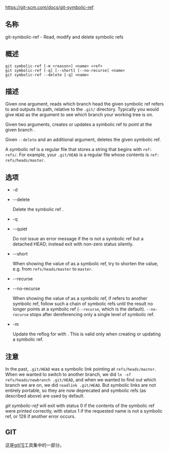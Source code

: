 https://git-scm.com/docs/git-symbolic-ref

## 名称

git-symbolic-ref - Read, modify and delete symbolic refs

## 概述

```
git symbolic-ref [-m <reason>] <name> <ref>
git symbolic-ref [-q] [--short] [--no-recurse] <name>
git symbolic-ref --delete [-q] <name>
```

## 描述

Given one argument, reads which branch head the given symbolic ref refers to and outputs its path, relative to the `.git/` directory. Typically you would give `HEAD` as the <name> argument to see which branch your working tree is on.

Given two arguments, creates or updates a symbolic ref <name> to point at the given branch <ref>.

Given `--delete` and an additional argument, deletes the given symbolic ref.

A symbolic ref is a regular file that stores a string that begins with `ref: refs/`. For example, your `.git/HEAD` is a regular file whose contents is `ref: refs/heads/master`.

## 选项

- -d

- --delete

  Delete the symbolic ref <name>.

- -q

- --quiet

  Do not issue an error message if the <name> is not a symbolic ref but a detached HEAD; instead exit with non-zero status silently.

- --short

  When showing the value of <name> as a symbolic ref, try to shorten the value, e.g. from `refs/heads/master` to `master`.

- --recurse

- --no-recurse

  When showing the value of <name> as a symbolic ref, if <name> refers to another symbolic ref, follow such a chain of symbolic refs until the result no longer points at a symbolic ref (`--recurse`, which is the default). `--no-recurse` stops after dereferencing only a single level of symbolic ref.

- -m

  Update the reflog for <name> with <reason>. This is valid only when creating or updating a symbolic ref.

## 注意

In the past, `.git/HEAD` was a symbolic link pointing at `refs/heads/master`. When we wanted to switch to another branch, we did `ln -sf refs/heads/newbranch .git/HEAD`, and when we wanted to find out which branch we are on, we did `readlink .git/HEAD`. But symbolic links are not entirely portable, so they are now deprecated and symbolic refs (as described above) are used by default.

*git symbolic-ref* will exit with status 0 if the contents of the symbolic ref were printed correctly, with status 1 if the requested name is not a symbolic ref, or 128 if another error occurs.

## GIT

  这是[git[1]](../../Git)工具集中的一部分。